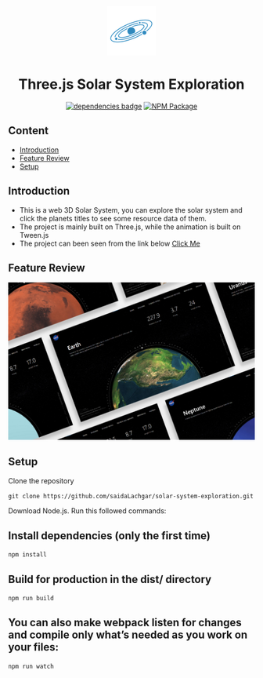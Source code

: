 <p align="center">
    <img width="100" src="https://github.com/saidaLachgar/solar-system-exploration/blob/main/dist/images/icon.png" alt="Three.js Solar Exploration">
</p>
<h1 align="center">Three.js Solar System Exploration</h1>

<p align="center">
  <a href="https://github.com/mrdoob/three.js/"><img src="https://img.shields.io/badge/dependencies-Three.js-brightgreen.svg" alt="dependencies badge"></a>
  <a href="https://www.npmjs.com/package/three" rel="nofollow"><img src="https://camo.githubusercontent.com/f66fa08048e7297bddab40ff398130fccfba137034eb3c72927cefc059d4cc5d/68747470733a2f2f696d672e736869656c64732e696f2f6e706d2f762f7468726565" alt="NPM Package"></a>
</p>


## Content

- [Introduction](#introduction)
- [Feature Review](#feature-review)
- [Setup](#setup)


## Introduction

* This is a web 3D Solar System, you can explore the solar system and click the planets titles to see some resource data of them. <br>
* The project is mainly built on Three.js, while the animation is built on Tween.js <br>
* The project can been seen from the link below [Click Me](https://planetary-facts.netlify.app)

## Feature Review

![screenshot](https://github.com/saidaLachgar/solar-system-exploration/blob/main/screenshot.jpg?raw=true)

## Setup

 Clone the repository
```html
git clone https://github.com/saidaLachgar/solar-system-exploration.git
```
Download Node.js. Run this followed commands:

## Install dependencies (only the first time)
```html
npm install
```
## Build for production in the dist/ directory
```html
npm run build
```

## You can also make webpack listen for changes and compile only what’s needed as you work on your files:
```html
npm run watch
```
